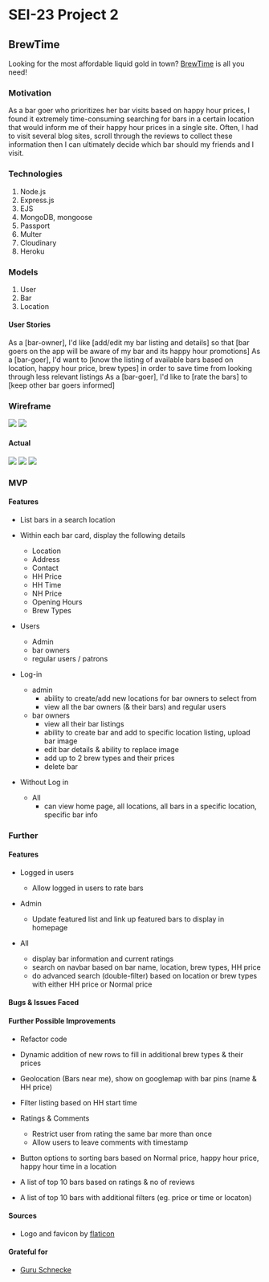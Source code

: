 # SEI-23 Project 2

## BrewTime
Looking for the most affordable liquid gold in town? 
[BrewTime](https://brewtime.herokuapp.com/) is all you need!

### Motivation
As a bar goer who prioritizes her bar visits based on happy hour prices, I found it extremely time-consuming searching for bars in a certain location that would inform me of their happy hour prices in a single site. Often, I had to visit several blog sites, scroll through the reviews to collect these information then I can ultimately decide which bar should my friends and I visit. 


### Technologies
1. Node.js
2. Express.js
3. EJS
4. MongoDB, mongoose
5. Passport
6. Multer
7. Cloudinary
8. Heroku


### Models
1. User
2. Bar
3. Location


#### User Stories
As a [bar-owner], I'd like [add/edit my bar listing and details] so that [bar goers on the app will be aware of my bar and its happy hour promotions]
As a [bar-goer], I'd want to [know the listing of available bars based on location, happy hour price, brew types] in order to save time from looking through less relevant listings
As a [bar-goer], I'd like to [rate the bars] to [keep other bar goers informed]


### Wireframe
<img src="MDfiles/BTwireframe.jpg">
<img src="MDfiles/sketchmodel.jpg">


#### Actual
<img src="MDfiles/homepage.png">
<img src="MDfiles/barsinlocation.png">
<img src="MDfiles/barpage.png">


### MVP 
#### Features
- List bars in a search location
- Within each bar card, display the following details
    - Location
    - Address
    - Contact
    - HH Price
    - HH Time
    - NH Price
    - Opening Hours
    - Brew Types

- Users 
    - Admin
    - bar owners
    - regular users / patrons

- Log-in
    - admin
        - ability to create/add new locations for bar owners to select from
        - view all the bar owners (& their bars) and regular users
    - bar owners 
        - view all their bar listings
        - ability to create bar and add to specific location listing, upload bar image
        - edit bar details & ability to replace image
        - add up to 2 brew types and their prices
        - delete bar


- Without Log in
    - All
        - can view home page, all locations, all bars in a specific location, specific bar info
        

### Further
#### Features
- Logged in users
    - Allow logged in users to rate bars
    
- Admin
    - Update featured list and link up featured bars to display in homepage

- All
    - display bar information and current ratings
    - search on navbar based on bar name, location, brew types, HH price
    - do advanced search (double-filter) based on location or brew types with either HH price or Normal price


#### Bugs & Issues Faced




#### Further Possible Improvements
- Refactor code
- Dynamic addition of new rows to fill in additional brew types & their prices
- Geolocation (Bars near me), show on googlemap with bar pins (name & HH price) 
- Filter listing based on HH start time
- Ratings & Comments
    - Restrict user from rating the same bar more than once
    - Allow users to leave comments with timestamp

- Button options to sorting bars based on Normal price, happy hour price, happy hour time in a location 
- A list of top 10 bars based on ratings & no of reviews 
- A list of top 10 bars with additional filters (eg. price or time or locaton)


#### Sources
- Logo and favicon by [flaticon](https://www.flaticon.com/)


#### Grateful for
- [Guru Schnecke](https://github.com/guru-schnecke)



